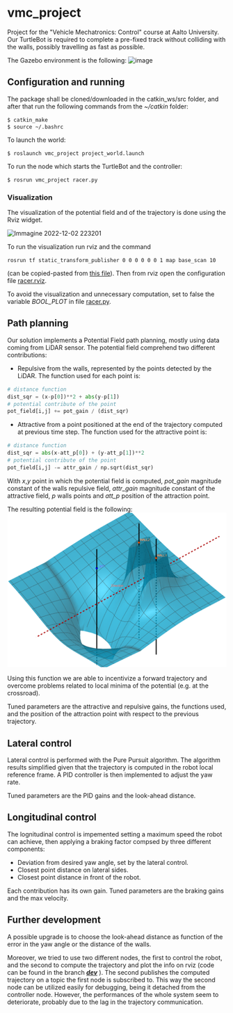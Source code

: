 # vmc_project
Project for the "Vehicle Mechatronics: Control" course at Aalto University.
Our TurtleBot is required to complete a pre-fixed track without colliding with the walls, possibly travelling as fast as possible. 

The Gazebo environment is the following:
![image](https://user-images.githubusercontent.com/90208924/205381215-ccf6ac55-7105-488a-b116-c23437666e6c.png)

## Configuration and running
The package shall be cloned/downloaded in the catkin_ws/src folder, and after that run the following commands from the *~/catkin* folder:
```
$ catkin_make
$ source ~/.bashrc
```
To launch the world:
```
$ roslaunch vmc_project project_world.launch
```
To run the node which starts the TurtleBot and the controller:
```
$ rosrun vmc_project racer.py
```
### Visualization
The visualization of the potential field and of the trajectory is done using the Rviz widget.

![Immagine 2022-12-02 223201](https://user-images.githubusercontent.com/90208924/205380897-29b61d9c-46ac-473b-8418-349af1ef2766.png)

To run the visualization run rviz and the command 
```
rosrun tf static_transform_publisher 0 0 0 0 0 0 1 map base_scan 10
``` 
(can be copied-pasted from [this file](rviz_cfg/set_rviz_frame_commands)).
Then from rviz open the configuration file [racer.rviz](rviz_cfg/racer.rviz).

To avoid the visualization and unnecessary computation, set to false the variable *BOOL_PLOT* in file [racer.py](src/racer.py). 


## Path planning
Our solution implements a Potential Field path planning, mostly using data coming from LiDAR sensor. The potential field comprehend two different contributions:
- Repulsive from the walls, represented by the points detected by the LiDAR. The function used for each point is: 
```python
# distance function
dist_sqr = (x-p[0])**2 + abs(y-p[1])
# potential contribute of the point
pot_field[i,j] += pot_gain / (dist_sqr)
```
- Attractive from a point positioned at the end of the trajectory computed at previous time step. The function used for the attractive point is:
```python
# distance function
dist_sqr = abs(x-att_p[0]) + (y-att_p[1])**2
# potential contribute of the point
pot_field[i,j] -= attr_gain / np.sqrt(dist_sqr)
```
With *x*,*y* point in which the potential field is computed, *pot_gain* magnitude constant of the walls repulsive field, *attr_gain* magnitude constant of the attractive field, *p* walls points and *att_p* position of the attraction point.

The resulting potential field is the following:
![Potential field](/media/geogebra-export.png)

Using this function we are able to incentivize a forward trajectory and overcome problems related to local minima of the potential (e.g. at the crossroad).

Tuned parameters are the attractive and repulsive gains, the functions used, and the position of the attraction point with respect to the previous trajectory.

## Lateral control
Lateral control is performed with the Pure Pursuit algorithm. The algorithm results simplified given that the trajectory is computed in the robot local reference frame. A PID controller is then implemented to adjust the yaw rate.

Tuned parameters are the PID gains and the look-ahead distance.

## Longitudinal control
The lognitudinal control is impemented setting a maximum speed the robot can achieve, then applying a braking factor compsed by three different components:
- Deviation from desired yaw angle, set by the lateral control.
- Closest point distance on lateral sides.
- Closest point distance in front of the robot.
  
Each contribution has its own gain. Tuned parameters are the braking gains and the max velocity.

## Further development
A possible upgrade is to choose the look-ahead distance as function of the error in the yaw angle or the distance of the walls. 

Moreover, we tried to use two different nodes, the first to control the robot, and the second to compute the trajectory and plot the info on rviz (code can be found in the branch [*__dev__*](https://github.com/MatteoAlbi/vmc_project/tree/dev) ). The second publishes the computed trajectory on a topic the first node is subscribed to. This way the second node can be utilized easily for debugging, being it detached from the controller node. However, the performances of the whole system seem to deteriorate, probably due to the lag in the trajectory communication.
